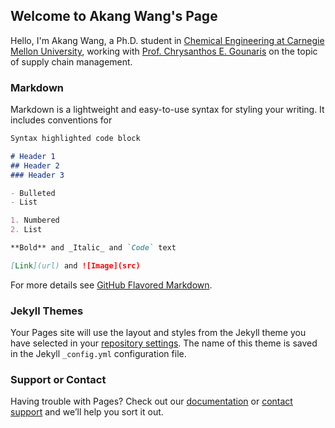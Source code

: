 ## Welcome to Akang Wang's Page

Hello, I'm Akang Wang, a Ph.D. student in [Chemical Engineering at Carnegie Mellon University](http://www.cmu.edu/cheme/index.html), working with [Prof. Chrysanthos E. Gounaris](https://www.cmu.edu/cheme/people/faculty/chrysanthos-e-gounaris.html) on the topic of supply chain management.  



### Markdown

Markdown is a lightweight and easy-to-use syntax for styling your writing. It includes conventions for

```markdown
Syntax highlighted code block

# Header 1
## Header 2
### Header 3

- Bulleted
- List

1. Numbered
2. List

**Bold** and _Italic_ and `Code` text

[Link](url) and ![Image](src)
```

For more details see [GitHub Flavored Markdown](https://guides.github.com/features/mastering-markdown/).


### Jekyll Themes

Your Pages site will use the layout and styles from the Jekyll theme you have selected in your [repository settings](https://github.com/akangw/akangw.github.io/settings). The name of this theme is saved in the Jekyll `_config.yml` configuration file.

### Support or Contact

Having trouble with Pages? Check out our [documentation](https://help.github.com/categories/github-pages-basics/) or [contact support](https://github.com/contact) and we’ll help you sort it out.

